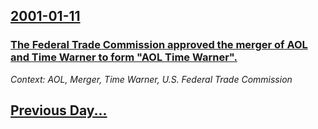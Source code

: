 ## [2001-01-11](/news/2001/01/11/index.md)

### [ The Federal Trade Commission approved the merger of AOL and Time Warner to form "AOL Time Warner".](/news/2001/01/11/the-federal-trade-commission-approved-the-merger-of-aol-and-time-warner-to-form-aol-time-warner.md)
_Context: AOL, Merger, Time Warner, U.S. Federal Trade Commission_

## [Previous Day...](/news/2001/01/10/index.md)

